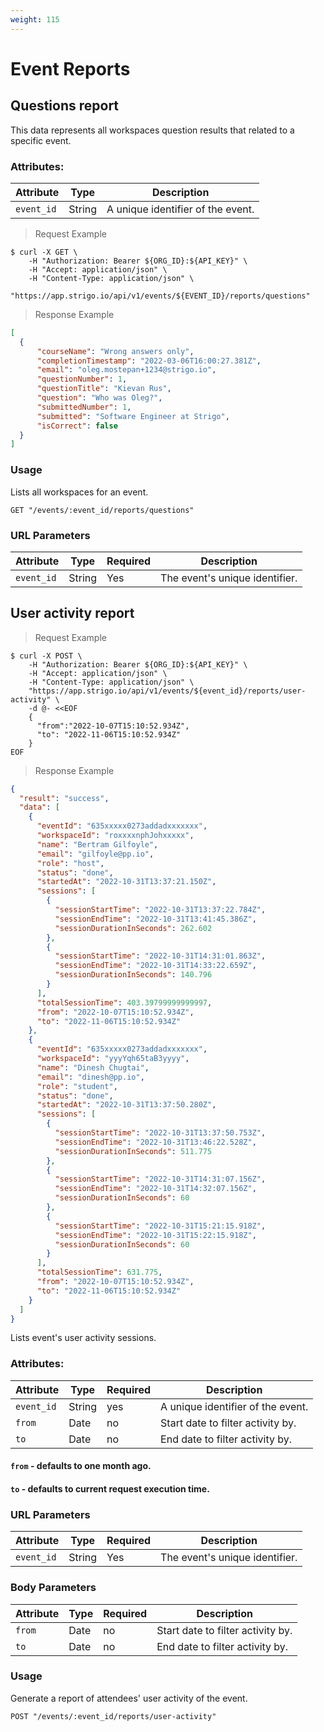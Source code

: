 ```yaml
---
weight: 115
---
```



# Event Reports

## Questions report
This data represents all workspaces question results that related to a specific event.

### Attributes:

| Attribute  | Type   | Description                       |
|------------|--------|-----------------------------------|
| `event_id` | String | A unique identifier of the event. |

> Request Example

```shell
$ curl -X GET \
    -H "Authorization: Bearer ${ORG_ID}:${API_KEY}" \
    -H "Accept: application/json" \
    -H "Content-Type: application/json" \
    "https://app.strigo.io/api/v1/events/${EVENT_ID}/reports/questions"
```

> Response Example

```json
[
  {
      "courseName": "Wrong answers only",
      "completionTimestamp": "2022-03-06T16:00:27.381Z",
      "email": "oleg.mostepan+1234@strigo.io",
      "questionNumber": 1,
      "questionTitle": "Kievan Rus",
      "question": "Who was Oleg?",
      "submittedNumber": 1,
      "submitted": "Software Engineer at Strigo",
      "isCorrect": false
  }
]
```

### Usage

Lists all workspaces for an event.

`GET "/events/:event_id/reports/questions"`

### URL Parameters

| Attribute  | Type   | Required | Description                    |
|------------|--------|----------|--------------------------------|
| `event_id` | String | Yes      | The event's unique identifier. |


## User activity report


> Request Example

```shell
$ curl -X POST \
    -H "Authorization: Bearer ${ORG_ID}:${API_KEY}" \
    -H "Accept: application/json" \
    -H "Content-Type: application/json" \
    "https://app.strigo.io/api/v1/events/${event_id}/reports/user-activity" \
    -d @- <<EOF
    {
      "from":"2022-10-07T15:10:52.934Z",
      "to": "2022-11-06T15:10:52.934Z"
    }
EOF
```

> Response Example

```json
{
  "result": "success",
  "data": [
    {
      "eventId": "635xxxxx0273addadxxxxxxx",
      "workspaceId": "roxxxxnphJohxxxxx",
      "name": "Bertram Gilfoyle",
      "email": "gilfoyle@pp.io",
      "role": "host",
      "status": "done",
      "startedAt": "2022-10-31T13:37:21.150Z",
      "sessions": [
        {
          "sessionStartTime": "2022-10-31T13:37:22.784Z",
          "sessionEndTime": "2022-10-31T13:41:45.386Z",
          "sessionDurationInSeconds": 262.602
        },
        {
          "sessionStartTime": "2022-10-31T14:31:01.863Z",
          "sessionEndTime": "2022-10-31T14:33:22.659Z",
          "sessionDurationInSeconds": 140.796
        }
      ],
      "totalSessionTime": 403.39799999999997,
      "from": "2022-10-07T15:10:52.934Z",
      "to": "2022-11-06T15:10:52.934Z"
    },
    {
      "eventId": "635xxxxx0273addadxxxxxxx",
      "workspaceId": "yyyYqh65taB3yyyy",
      "name": "Dinesh Chugtai",
      "email": "dinesh@pp.io",
      "role": "student",
      "status": "done",
      "startedAt": "2022-10-31T13:37:50.280Z",
      "sessions": [
        {
          "sessionStartTime": "2022-10-31T13:37:50.753Z",
          "sessionEndTime": "2022-10-31T13:46:22.528Z",
          "sessionDurationInSeconds": 511.775
        },
        {
          "sessionStartTime": "2022-10-31T14:31:07.156Z",
          "sessionEndTime": "2022-10-31T14:32:07.156Z",
          "sessionDurationInSeconds": 60
        },
        {
          "sessionStartTime": "2022-10-31T15:21:15.918Z",
          "sessionEndTime": "2022-10-31T15:22:15.918Z",
          "sessionDurationInSeconds": 60
        }
      ],
      "totalSessionTime": 631.775,
      "from": "2022-10-07T15:10:52.934Z",
      "to": "2022-11-06T15:10:52.934Z"
    }
  ]
}
```

Lists event's user activity sessions.

### Attributes:

| Attribute  | Type   | Required | Description                       |
|------------|--------|----------|-----------------------------------|
| `event_id` | String | yes      | A unique identifier of the event. |
| `from`     | Date   | no       | Start date to filter activity by. | 
| `to`       | Date   | no       | End date to filter activity by.   | 

#### `from` - defaults to one month ago.
#### `to` - defaults to current request execution time.

### URL Parameters

| Attribute  | Type   | Required | Description                    |
|------------|--------|----------|--------------------------------|
| `event_id` | String | Yes      | The event's unique identifier. |


### Body Parameters

| Attribute  | Type   | Required | Description                       |
|------------|--------|----------|-----------------------------------|
| `from`     | Date   | no       | Start date to filter activity by. | 
| `to`       | Date   | no       | End date to filter activity by.   | 

### Usage

Generate a report of attendees' user activity of the event.

`POST "/events/:event_id/reports/user-activity"`
